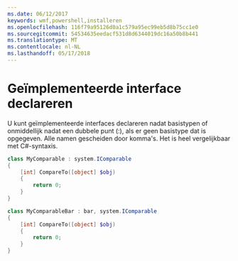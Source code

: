 ```yaml
---
ms.date: 06/12/2017
keywords: wmf,powershell,installeren
ms.openlocfilehash: 116f79a95126d0a1c579a95ec99eb5d8b75cc1e0
ms.sourcegitcommit: 54534635eedacf531d8d6344019dc16a50b8b441
ms.translationtype: MT
ms.contentlocale: nl-NL
ms.lasthandoff: 05/17/2018
---
```

# <a name="declare-implemented-interface"></a>Geïmplementeerde interface declareren

U kunt geïmplementeerde interfaces declareren nadat basistypen of onmiddellijk nadat een dubbele punt (:), als er geen basistype dat is opgegeven. Alle namen gescheiden door komma's. Het is heel vergelijkbaar met C#-syntaxis.

```powershell
class MyComparable : system.IComparable
{
    [int] CompareTo([object] $obj)
    {
        return 0;
    }
}

class MyComparableBar : bar, system.IComparable
{
    [int] CompareTo([object] $obj)
    {
        return 0;
    }
}
```
